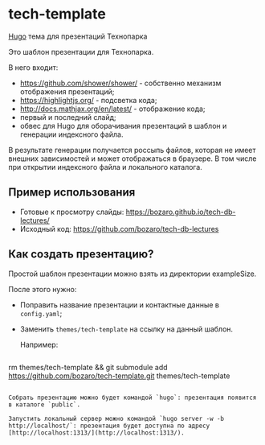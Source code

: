 # tech-template
[Hugo](https://gohugo.io/) тема для презентаций Технопарка

Это шаблон презентации для Технопарка.

В него входит:

 - https://github.com/shower/shower/ - собственно механизм отображения презентаций;
 - https://highlightjs.org/ - подсветка кода;
 - http://docs.mathjax.org/en/latest/ - отображение кода;
 - первый и последний слайд;
 - обвес для Hugo для оборачивания презентаций в шаблон и генерации индексного файла.

В результате генерации получается россыпь файлов, которая не имеет внешних зависимостей и может отображаться в браузере. В том числе при открытии индексного файла и локального каталога.

## Пример использования

 - Готовые к просмотру слайды: https://bozaro.github.io/tech-db-lectures/
 - Исходный код: https://github.com/bozaro/tech-db-lectures

## Как создать презентацию?

Простой шаблон презентации можно взять из директории exampleSize.

После этого нужно:

 - Поправить название презентации и контактные данные в `config.yaml`;
 - Заменить `themes/tech-template` на ссылку на данный шаблон.
   
   Например:

   ```
rm themes/tech-template && git submodule add https://github.com/bozaro/tech-template.git themes/tech-template
```

Собрать презентацию можно будет командой `hugo`: презентация появится в каталоге `public`.

Запустить локальный сервер можно командой `hugo server -w -b http://localhost/`: презентация будет доступна по адресу [http://localhost:1313/](http://localhost:1313/).
